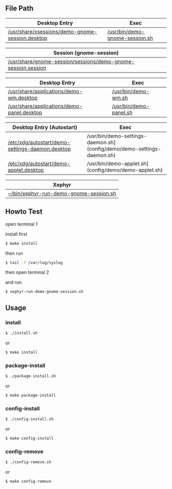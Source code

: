 

## File Path


| Desktop Entry | Exec |
| --- | --- |
| [/usr/share/xsessions/demo-gnome-session.desktop](config/xsession/demo-gnome-session.desktop) | [/usr/bin/demo-gnome-session.sh](config/xsession/demo-gnome-session.sh) |


| Session (gnome-session) |
| --- |
| [/usr/share/gnome-session/sessions/demo-gnome-session.session](config/gnome-session/demo-gnome-session.session) | 


| Desktop Entry | Exec |
| --- | --- |
| [/usr/share/applications/demo-wm.desktop](config/demo/demo-wm.desktop) | [/usr/bin/demo-wm.sh](config/demo/demo-wm.sh) |
| [/usr/share/applications/demo-panel.desktop](config/demo/demo-panel.desktop) | [/usr/bin/demo-panel.sh](config/demo/demo-panel.sh) |


| Desktop Entry (Autostart) | Exec |
| --- | --- |
| [/etc/xdg/autostart/demo-settings-daemon.desktop](config/demo/demo-settings-daemon.desktop) | /usr/bin/demo-settings-daemon.sh](config/demo/demo-settings-daemon.sh) |
| [/etc/xdg/autostart/demo-applet.desktop](config/demo/demo-applet.desktop) | /usr/bin/demo-applet.sh](config/demo/demo-applet.sh) |


| Xephyr |
| --- |
| [~/bin/xephyr-run-demo-gnome-session.sh](config/xephyr/xephyr-run-demo-gnome-session.sh) | 


## Howto Test

open terminal 1

install first

``` sh
$ make install
```

then run

``` sh
$ tail -f /var/log/syslog
```

then open terminal 2

and run

``` sh
$ xephyr-run-demo-gnome-session.sh
```




## Usage


### install

``` sh
$ ./install.sh
```

or

``` sh
$ make install
```


### package-install

``` sh
$ ./package-install.sh
```

or

``` sh
$ make package-install
```


### config-install

``` sh
$ ./config-install.sh
```

or

``` sh
$ make config-install
```

### config-remove

``` sh
$ ./config-remove.sh
```

or

``` sh
$ make config-remove
```




